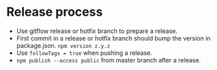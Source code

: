 # Release process

* Use gitflow release or hotfix branch to prepare a release.
* First commit in a release or hotfix branch should bump the version in package.json. `npm version z.y.z`
* Use `followTags = true` when pushing a release.
* `npm publish --access public` from master branch after a release.
